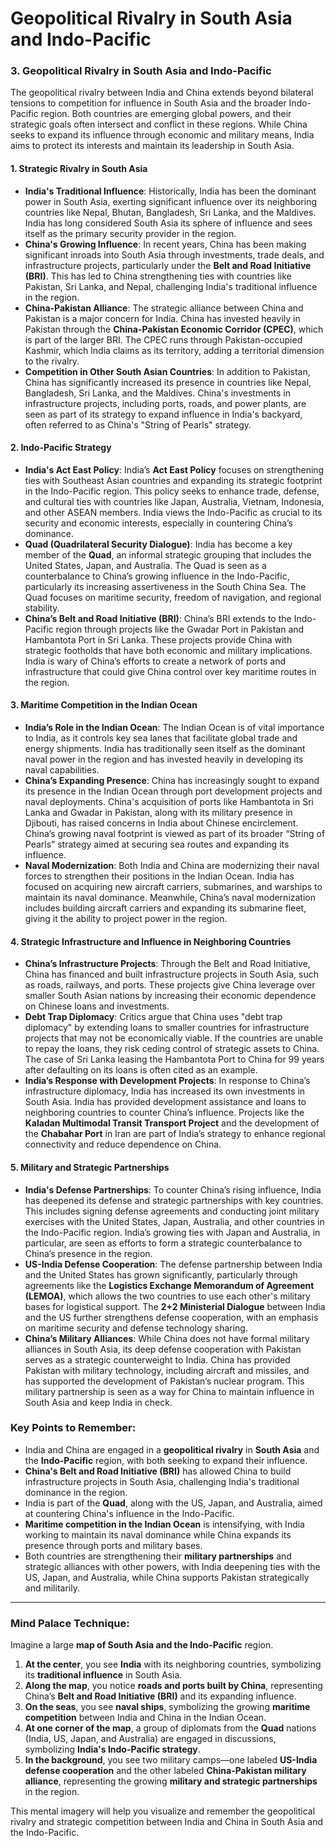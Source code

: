 # Geopolitical Rivalry in South Asia and Indo-Pacific

### **3. Geopolitical Rivalry in South Asia and Indo-Pacific**

The geopolitical rivalry between India and China extends beyond bilateral tensions to competition for influence in South Asia and the broader Indo-Pacific region. Both countries are emerging global powers, and their strategic goals often intersect and conflict in these regions. While China seeks to expand its influence through economic and military means, India aims to protect its interests and maintain its leadership in South Asia.

#### **1. Strategic Rivalry in South Asia**
   - **India's Traditional Influence**: Historically, India has been the dominant power in South Asia, exerting significant influence over its neighboring countries like Nepal, Bhutan, Bangladesh, Sri Lanka, and the Maldives. India has long considered South Asia its sphere of influence and sees itself as the primary security provider in the region.
   - **China's Growing Influence**: In recent years, China has been making significant inroads into South Asia through investments, trade deals, and infrastructure projects, particularly under the **Belt and Road Initiative (BRI)**. This has led to China strengthening ties with countries like Pakistan, Sri Lanka, and Nepal, challenging India's traditional influence in the region.
   - **China-Pakistan Alliance**: The strategic alliance between China and Pakistan is a major concern for India. China has invested heavily in Pakistan through the **China-Pakistan Economic Corridor (CPEC)**, which is part of the larger BRI. The CPEC runs through Pakistan-occupied Kashmir, which India claims as its territory, adding a territorial dimension to the rivalry.
   - **Competition in Other South Asian Countries**: In addition to Pakistan, China has significantly increased its presence in countries like Nepal, Bangladesh, Sri Lanka, and the Maldives. China's investments in infrastructure projects, including ports, roads, and power plants, are seen as part of its strategy to expand influence in India's backyard, often referred to as China's "String of Pearls" strategy.

#### **2. Indo-Pacific Strategy**
   - **India's Act East Policy**: India’s **Act East Policy** focuses on strengthening ties with Southeast Asian countries and expanding its strategic footprint in the Indo-Pacific region. This policy seeks to enhance trade, defense, and cultural ties with countries like Japan, Australia, Vietnam, Indonesia, and other ASEAN members. India views the Indo-Pacific as crucial to its security and economic interests, especially in countering China’s dominance.
   - **Quad (Quadrilateral Security Dialogue)**: India has become a key member of the **Quad**, an informal strategic grouping that includes the United States, Japan, and Australia. The Quad is seen as a counterbalance to China’s growing influence in the Indo-Pacific, particularly its increasing assertiveness in the South China Sea. The Quad focuses on maritime security, freedom of navigation, and regional stability.
   - **China’s Belt and Road Initiative (BRI)**: China’s BRI extends to the Indo-Pacific region through projects like the Gwadar Port in Pakistan and Hambantota Port in Sri Lanka. These projects provide China with strategic footholds that have both economic and military implications. India is wary of China’s efforts to create a network of ports and infrastructure that could give China control over key maritime routes in the region.

#### **3. Maritime Competition in the Indian Ocean**
   - **India’s Role in the Indian Ocean**: The Indian Ocean is of vital importance to India, as it controls key sea lanes that facilitate global trade and energy shipments. India has traditionally seen itself as the dominant naval power in the region and has invested heavily in developing its naval capabilities.
   - **China’s Expanding Presence**: China has increasingly sought to expand its presence in the Indian Ocean through port development projects and naval deployments. China's acquisition of ports like Hambantota in Sri Lanka and Gwadar in Pakistan, along with its military presence in Djibouti, has raised concerns in India about Chinese encirclement. China’s growing naval footprint is viewed as part of its broader “String of Pearls” strategy aimed at securing sea routes and expanding its influence.
   - **Naval Modernization**: Both India and China are modernizing their naval forces to strengthen their positions in the Indian Ocean. India has focused on acquiring new aircraft carriers, submarines, and warships to maintain its naval dominance. Meanwhile, China’s naval modernization includes building aircraft carriers and expanding its submarine fleet, giving it the ability to project power in the region.

#### **4. Strategic Infrastructure and Influence in Neighboring Countries**
   - **China’s Infrastructure Projects**: Through the Belt and Road Initiative, China has financed and built infrastructure projects in South Asia, such as roads, railways, and ports. These projects give China leverage over smaller South Asian nations by increasing their economic dependence on Chinese loans and investments.
   - **Debt Trap Diplomacy**: Critics argue that China uses "debt trap diplomacy" by extending loans to smaller countries for infrastructure projects that may not be economically viable. If the countries are unable to repay the loans, they risk ceding control of strategic assets to China. The case of Sri Lanka leasing the Hambantota Port to China for 99 years after defaulting on its loans is often cited as an example.
   - **India’s Response with Development Projects**: In response to China’s infrastructure diplomacy, India has increased its own investments in South Asia. India has provided development assistance and loans to neighboring countries to counter China’s influence. Projects like the **Kaladan Multimodal Transit Transport Project** and the development of the **Chabahar Port** in Iran are part of India’s strategy to enhance regional connectivity and reduce dependence on China.

#### **5. Military and Strategic Partnerships**
   - **India's Defense Partnerships**: To counter China’s rising influence, India has deepened its defense and strategic partnerships with key countries. This includes signing defense agreements and conducting joint military exercises with the United States, Japan, Australia, and other countries in the Indo-Pacific region. India’s growing ties with Japan and Australia, in particular, are seen as efforts to form a strategic counterbalance to China’s presence in the region.
   - **US-India Defense Cooperation**: The defense partnership between India and the United States has grown significantly, particularly through agreements like the **Logistics Exchange Memorandum of Agreement (LEMOA)**, which allows the two countries to use each other's military bases for logistical support. The **2+2 Ministerial Dialogue** between India and the US further strengthens defense cooperation, with an emphasis on maritime security and defense technology sharing.
   - **China’s Military Alliances**: While China does not have formal military alliances in South Asia, its deep defense cooperation with Pakistan serves as a strategic counterweight to India. China has provided Pakistan with military technology, including aircraft and missiles, and has supported the development of Pakistan’s nuclear program. This military partnership is seen as a way for China to maintain influence in South Asia and keep India in check.

### **Key Points to Remember**:
   - India and China are engaged in a **geopolitical rivalry** in **South Asia** and the **Indo-Pacific** region, with both seeking to expand their influence.
   - **China's Belt and Road Initiative (BRI)** has allowed China to build infrastructure projects in South Asia, challenging India's traditional dominance in the region.
   - India is part of the **Quad**, along with the US, Japan, and Australia, aimed at countering China's influence in the Indo-Pacific.
   - **Maritime competition in the Indian Ocean** is intensifying, with India working to maintain its naval dominance while China expands its presence through ports and military bases.
   - Both countries are strengthening their **military partnerships** and strategic alliances with other powers, with India deepening ties with the US, Japan, and Australia, while China supports Pakistan strategically and militarily.

---

### **Mind Palace Technique**:
Imagine a large **map of South Asia and the Indo-Pacific** region.

1. **At the center**, you see **India** with its neighboring countries, symbolizing its **traditional influence** in South Asia.
2. **Along the map**, you notice **roads and ports built by China**, representing China’s **Belt and Road Initiative (BRI)** and its expanding influence.
3. **On the seas**, you see **naval ships**, symbolizing the growing **maritime competition** between India and China in the Indian Ocean.
4. **At one corner of the map**, a group of diplomats from the **Quad** nations (India, US, Japan, and Australia) are engaged in discussions, symbolizing **India's Indo-Pacific strategy**.
5. **In the background**, you see two military camps—one labeled **US-India defense cooperation** and the other labeled **China-Pakistan military alliance**, representing the growing **military and strategic partnerships** in the region.

This mental imagery will help you visualize and remember the geopolitical rivalry and strategic competition between India and China in South Asia and the Indo-Pacific.